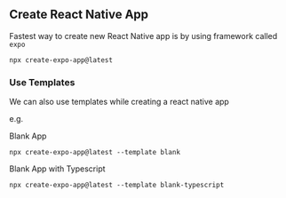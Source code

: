 ## Create React Native App

Fastest way to create new React Native app is by using framework called `expo`

```
npx create-expo-app@latest
```

### Use Templates

We can also use templates while creating a react native app

e.g.

Blank App 

```
npx create-expo-app@latest --template blank
```

Blank App with Typescript 

```
npx create-expo-app@latest --template blank-typescript
```
